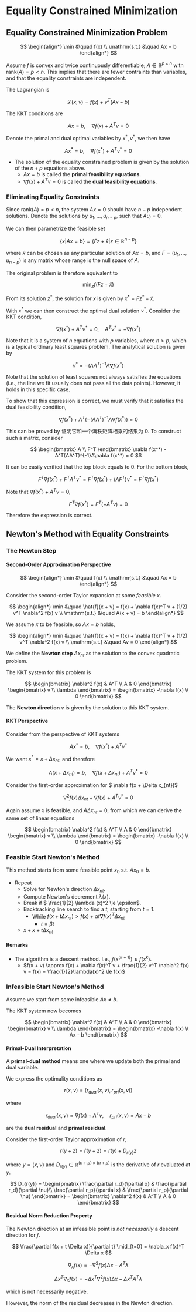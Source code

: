# Equality Constrained Minimization

## Equality Constrained Minimization Problem

$$ \begin{align*}
    \min &\quad f(x) \\
    \mathrm{s.t.} &\quad Ax = b
\end{align*} $$

Assume $f$ is convex and twice continuously differentiable; $A \in \mathbb{R}^{p \times n}$ with $\mathrm{rank}(A) = p < n$. This implies that there are fewer contraints than variables, and that the equality constraints are independent.

The Lagrangian is

$$ \mathcal{L}(x, \nu) = f(x) + \nu^T (Ax - b) $$

The KKT conditions are

$$ Ax = b, \quad \nabla f(x) + A^T\nu = 0 $$

Denote the primal and dual optimal variables by $x^*, \nu^*$, we then have

$$ Ax^* = b, \quad \nabla f(x^*) + A^T\nu^* = 0 $$

- The solution of the equality constrained problem is given by the solution of the $n + p$ equations above.
  - $Ax = b$ is called the **primal feasibility equations**.
  - $\nabla f(x) + A^T\nu = 0$ is called the **dual feasibility equations**.

### Eliminating Equality Constraints

Since $\mathrm{rank}(A) = p < n$, the system $Ax = 0$ should have $n - p$ independent solutions. Denote the solutions by $u_1,\dots,u_{n-p}$, such that $Au_i = 0$.

We can then parametrize the feasible set

$$ \{ x | Ax = b \} = \{ Fz + \hat{x} | z \in \mathbb{R}^{n-p} \} $$

where $\hat{x}$ can be chosen as any particular solution of $Ax = b$, and $F = (u_1,\dots,u_{n-p})$ is any matrix whose range is the null space of $A$.

The original problem is therefore equivalent to

$$ \min_z f (Fz + \hat{x}) $$

From its solution $z^*$, the solution for $x$ is given by $x^* = Fz^* + \hat{x}$.

With $x^*$ we can then construct the optimal dual solution $\nu^*$. Consider the KKT condition,

$$ \nabla f(x^*) + A^T\nu^* = 0, \quad A^T\nu^* = -\nabla f(x^*) $$

Note that it is a system of $n$ equations with $p$ variables, where $n > p$, which is a typical ordinary least squares problem. The analytical solution is given by

$$ v^* = -(AA^T)^{-1}A\nabla f(x^*) $$

Note that the solution of least squares not always satisfies the equations (i.e., the line we fit usually does not pass all the data points). However, it holds in this specific case.

To show that this expression is correct, we must verify that it satisfies the dual feasibility condition,

$$ \nabla f(x^*) + A^T(-(AA^T)^{-1}A\nabla f(x^*)) = 0 $$

This can be proved by 证明它和一个满秩矩阵相乘的结果为 0. To construct such a matrix, consider

$$ \begin{bmatrix}
    A \\ F^T
\end{bmatrix} \nabla f(x^*) - A^T(AA^T)^{-1}A\nabla f(x^*) = 0 $$

It can be easily verified that the top block equals to 0. For the bottom block,

$$ F^T \nabla f(x^*) + F^T A^T \nu^* = F^T \nabla f(x^*) + (AF^T)\nu^* = F^T \nabla f(x^*) $$

Note that $\nabla f(x^*) + A^T \nu = 0$, 

$$ F^T \nabla f(x^*) = F^T (-A^T \nu) = 0 $$

Therefore the expression is correct.

## Newton's Method with Equality Constraints

### The Newton Step

#### Second-Order Approximation Perspective

$$ \begin{align*}
    \min &\quad f(x) \\
    \mathrm{s.t.} &\quad Ax = b
\end{align*} $$

Consider the second-order Taylor expansion at some *feasible* $x$.

$$ \begin{align*}
    \min &\quad \hat{f}(x + v) = f(x) + \nabla f(x)^T v +  (1/2) v^T \nabla^2 f(x) v \\
    \mathrm{s.t.} &\quad A(x + v) = b
\end{align*} $$

We assume $x$ to be feasible, so $Ax = b$ holds,

$$ \begin{align*}
    \min &\quad \hat{f}(x + v) = f(x) + \nabla f(x)^T v +  (1/2) v^T \nabla^2 f(x) v \\
    \mathrm{s.t.} &\quad Av = 0
\end{align*} $$

We define the **Newton step** $\Delta x_{nt}$ as the solution to the convex quadratic problem.

The KKT system for this problem is

$$ \begin{bmatrix}
    \nabla^2 f(x) & A^T \\
    A & 0
\end{bmatrix} \begin{bmatrix}
    v \\ \lambda
\end{bmatrix} = \begin{bmatrix}
    -\nabla f(x) \\ 0
\end{bmatrix} $$

The **Newton direction** $v$ is given by the solution to this KKT system.

#### KKT Perspective

Consider from the perspective of KKT systems

$$ Ax^* = b, \quad \nabla f(x^*) + A^T \nu^* $$

We want $x^* = x + \Delta x_{nt}$, and therefore

$$ A(x + \Delta x_{nt}) = b, \quad \nabla f(x + \Delta x_{nt}) + A^T\nu^* = 0 $$

Consider the first-order approximation for $ \nabla f(x + \Delta x_{nt})$

$$ \nabla^2 f(x) \Delta x_{nt} + \nabla f(x) + A^T \nu^* = 0 $$

Again assume $x$ is feasible, and $A\Delta x_{nt} = 0$, from which we can derive the same set of linear equations

$$ \begin{bmatrix}
    \nabla^2 f(x) & A^T \\
    A & 0
\end{bmatrix} \begin{bmatrix}
    v \\ \lambda
\end{bmatrix} = \begin{bmatrix}
    -\nabla f(x) \\ 0
\end{bmatrix} $$

### Feasible Start Newton's Method

This method starts from some feasible point $x_0$ s.t. $Ax_0 = b$.

- Repeat
  - Solve for Newton's direction $\Delta x_{nt}$.
  - Compute Newton's decrement $\lambda (x)$.
  - Break if $ \frac{1}{2} \lambda (x)^2 \le \epsilon$.
  - Backtracking line search to find a $t$, starting from $t = 1$.
    - While $f(x + t\Delta x_{nt}) > f(x) + \alpha t \nabla f(x)^T \Delta x_{nt}$
      - $t = \beta t$
  - $x + x + t \Delta x_{nt}$

#### Remarks

- The algorithm is a descent method. I.e., $f(x^{(k+1)}) \le f(x^{k})$.
  - $f(x + v) \approx f(x) + \nabla f(x)^T v + \frac{1}{2} v^T \nabla^2 f(x) v = f(x) = \frac{1}{2}\lambda(x)^2 \le f(x)$

### Infeasible Start Newton's Method

Assume we start from some infeasible $Ax \neq b$.

The KKT system now becomes

$$ \begin{bmatrix}
    \nabla^2 f(x) & A^T \\
    A & 0
\end{bmatrix} \begin{bmatrix}
    v \\ \lambda
\end{bmatrix} = \begin{bmatrix}
    -\nabla f(x) \\ Ax - b
\end{bmatrix} $$

#### Primal-Dual Interpretation

A **primal-dual method** means one where we update both the primal and dual variable.

We express the optimality conditions as

$$ r(x, \nu) = (r_{dual} (x, \nu), r_{pri}(x, \nu)) $$

where

$$ r_{dual}(x, \nu) = \nabla f(x) + A^T\nu, \quad r_{pri}(x, \nu) = Ax - b $$

are the **dual residual** and **primal residual**.

Consider the first-order Taylor approximation of $r$,

$$ r(y + z) = \hat{r}(y+z) = r(y) + D_{r(y)}z $$

where $y = (x, \nu)$ and $D_{r(y)} \in \mathbb{R}^{(n + p) \times (n + p)}$ is the derivative of $r$ evaluated at $y$.

$$ D_{r(y)} = \begin{pmatrix}
    \frac{\partial r_d}{\partial x} & \frac{\partial r_d}{\partial \nu}\\
    \frac{\partial r_p}{\partial x} & \frac{\partial r_p}{\partial \nu}
\end{pmatrix} = \begin{bmatrix}
    \nabla^2 f(x) & A^T \\
    A & 0
\end{bmatrix} $$

#### Residual Norm Reduction Property

The Newton direction at an infeasible point is *not necessarily* a descent direction for $f$.

$$ \frac{\partial f(x + t \Delta x)}{\partial t} \mid_{t=0} = \nabla_x f(x)^T \Delta x $$

$$ \nabla_x f(x) = - \nabla^2f(x)\Delta x - A^T \lambda $$

$$ \Delta x^T \nabla_x f(x) = - \Delta x^T \nabla^2 f(x) \Delta x - \Delta x^T A^T \lambda $$

which is not necessarily negative.

However, the norm of the residual decreases in the Newton direction.